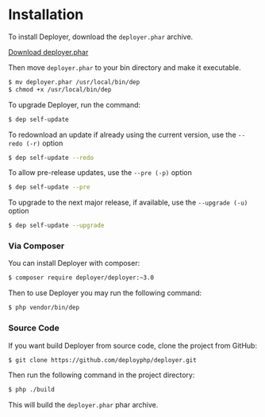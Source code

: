 # Installation

To install Deployer, download the `deployer.phar` archive.

[Download deployer.phar](http://deployer.org/deployer.phar)

Then move `deployer.phar` to your bin directory and make it executable.

``` sh
$ mv deployer.phar /usr/local/bin/dep
$ chmod +x /usr/local/bin/dep
```

To upgrade Deployer, run the command:

``` sh
$ dep self-update
```

To redownload an update if already using the current version, use the `--redo (-r)` option

``` sh
$ dep self-update --redo
```

To allow pre-release updates, use the `--pre (-p)` option

``` sh
$ dep self-update --pre
```

To upgrade to the next major release, if available, use the `--upgrade (-u)` option

``` sh
$ dep self-update --upgrade
```

### Via Composer

You can install Deployer with composer:

``` sh
$ composer require deployer/deployer:~3.0
```

Then to use Deployer you may run the following command:

``` sh
$ php vendor/bin/dep
```

### Source Code

If you want build Deployer from source code, clone the project from GitHub:

``` sh
$ git clone https://github.com/deployphp/deployer.git
```

Then run the following command in the project directory:

``` sh
$ php ./build
```

This will build the `deployer.phar` phar archive.
